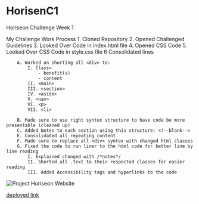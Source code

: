 # HorisenC1

Horiseon Challenge Week 1

My Challenge Work Process
    1. Cloned Repository
    2. Opened Challenged Guidelines
    3. Looked Over Code in index.html file
    4. Opened CSS Code
    5. Looked Over CSS Code in style.css file
    6 Consolidated lines

        A. Worked on shorting all <div> to:
            I. Class= 
                - benefit(s)
                - content
            II. <main>
            III. <section>
            IV. <aside>
            V. <nav>
            VI. <p>
            VII. <li>

        B. Made sure to use right syntex structure to have code be more presentable (cleaned up)
        C. Added Notes to each section using this structure: <!--blank-->
        E. Consolidated all repeating content 
        F. Made sure to replace all <div> syntex with changed html classes 
        G. Fixed the code to run liner to the html code for better line by line reading
            I. Explained changed with /*notes*/  
            II. Shorted all .text to their respected classes for easier reading
            III. Added Accessibility tags and hyperlinks to the code

![Project Horiseon Website](Hwebsc.jpg)

[deployed link]()
